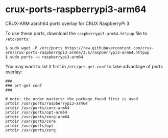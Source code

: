 # crux-ports-raspberrypi3-arm64

CRUX-ARM aarch64 ports overlay for CRUX RaspberryPi 3

To use these ports, download the `raspberrypi3-arm64.httpup` file to `/etc/ports`:
```
$ sudo wget -P /etc/ports https://raw.githubusercontent.com/crux-arm/crux-ports-raspberrypi3-arm64/3.6/raspberrypi3-arm64.httpup
$ sudo ports -u raspberrypi3-arm64
```

You may want to list it first in `/etc/prt-get.conf` to take advantage of ports overlay:
```
###
### prt-get conf
###

# note: the order matters: the package found first is used
prtdir /usr/ports/raspberrypi3-arm64
prtdir /usr/ports/core-arm64
prtdir /usr/ports/opt-arm64
prtdir /usr/ports/xorg-arm64
prtdir /usr/ports/core
prtdir /usr/ports/opt
prtdir /usr/ports/xorg
```

